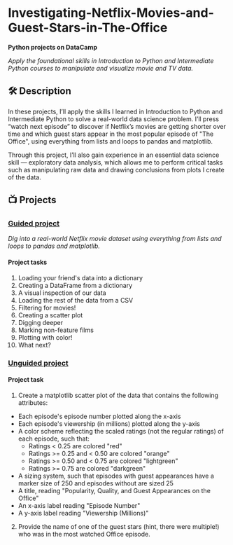 # Investigating-Netflix-Movies-and-Guest-Stars-in-The-Office
**Python projects on DataCamp**

*Apply the foundational skills in Introduction to Python and Intermediate Python courses to manipulate and visualize movie and TV data.*

## 🛠️ Description
In these projects, I’ll apply the skills I learned in Introduction to Python and Intermediate Python to solve a real-world data science problem. I’ll press “watch next episode” to discover if Netflix’s movies are getting shorter over time and which guest stars appear in the most popular episode of "The Office", using everything from lists and loops to pandas and matplotlib.

Through this project, I’ll also gain experience in an essential data science skill — exploratory data analysis, which allows me to perform critical tasks such as manipulating raw data and drawing conclusions from plots I create of the data.

## 📺 Projects
### [Guided project](https://github.com/qanhnn12/Investigating-Netflix-Movies-and-Guest-Stars-in-The-Office/tree/main/guided_project)

*Dig into a real-world Netflix movie dataset using everything from lists and loops to pandas and matplotlib.*

#### Project tasks
1. Loading your friend's data into a dictionary
2. Creating a DataFrame from a dictionary
3. A visual inspection of our data
4. Loading the rest of the data from a CSV
5. Filtering for movies!
6. Creating a scatter plot
7. Digging deeper
8. Marking non-feature films
9. Plotting with color!
10. What next?


### [Unguided project](https://github.com/qanhnn12/Investigating-Netflix-Movies-and-Guest-Stars-in-The-Office/tree/main/unguided_project)

#### Project task
1. Create a matplotlib scatter plot of the data that contains the following attributes:
- Each episode's episode number plotted along the x-axis
- Each episode's viewership (in millions) plotted along the y-axis
- A color scheme reflecting the scaled ratings (not the regular ratings) of each episode, such that:
  + Ratings < 0.25 are colored "red"
  + Ratings >= 0.25 and < 0.50 are colored "orange"
  + Ratings >= 0.50 and < 0.75 are colored "lightgreen"
  + Ratings >= 0.75 are colored "darkgreen"
- A sizing system, such that episodes with guest appearances have a marker size of 250 and episodes without are sized 25
- A title, reading "Popularity, Quality, and Guest Appearances on the Office"
- An x-axis label reading "Episode Number"
- A y-axis label reading "Viewership (Millions)"
2. Provide the name of one of the guest stars (hint, there were multiple!) who was in the most watched Office episode.
